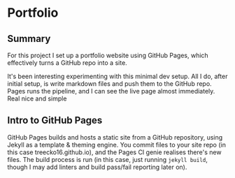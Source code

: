 # Portfolio

## Summary
For this project I set up a portfolio website using GitHub Pages, which effectively turns a GitHub repo into a site.

It's been interesting experimenting with this minimal dev setup. All I do, after initial setup, is write markdown files and push them to the GitHub repo. Pages runs the pipeline, and I can see the live page almost immediately. Real nice and simple

## Intro to GitHub Pages
GitHub Pages builds and hosts a static site from a GitHub repository, using Jekyll as a template & theming engine. You commit files to your site repo (in this case treecko16.github.io), and the Pages CI genie realises there's new files. The build process is run (in this case, just running `jekyll build`, though I may add linters and build pass/fail reporting later on).